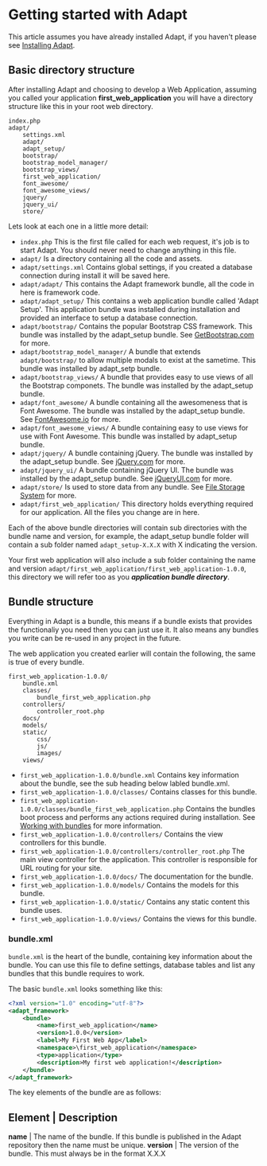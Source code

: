 # Getting started with Adapt

This article assumes you have already installed Adapt, if you haven't please see [Installing Adapt](/docs/articles/installing_adapt.md).

## Basic directory structure
After installing Adapt and choosing to develop a Web Application, assuming you called your application **first_web_application** you will have
a directory structure like this in your root web directory.

```
index.php
adapt/
    settings.xml
    adapt/
    adapt_setup/
    bootstrap/
    bootstrap_model_manager/
    bootstrap_views/
    first_web_application/
    font_awesome/
    font_awesome_views/
    jquery/
    jquery_ui/
    store/
```

Lets look at each one in a little more detail:

* ```index.php``` This is the first file called for each web request, it's job is to start Adapt.  You should never need to change anything in this file.
* ```adapt/``` Is a directory containing all the code and assets.
* ```adapt/settings.xml``` Contains global settings, if you created a database connection during install it will be saved here.
* ```adapt/adapt/``` This contains the Adapt framework bundle, all the code in here is framework code.
* ```adapt/adapt_setup/``` This contains a web application bundle called 'Adapt Setup'.  This application bundle was installed during installation and provided an interface to setup a database connection.
* ```adapt/bootstrap/``` Contains the popular Bootstrap CSS framework.  This bundle was installed by the adapt_setup bundle.  See [GetBootstrap.com](http://getbootstrap.com) for more.
* ```adapt/bootstrap_model_manager/``` A bundle that extends ```adapt/bootstrap/``` to allow multiple modals to exist at the sametime.  This bundle was installed by adapt_setp bundle.
* ```adapt/bootstrap_views/``` A bundle that provides easy to use views of all the Bootstrap componets.  The bundle was installed by the adapt_setup bundle.
* ```adapt/font_awesome/``` A bundle containing all the awesomeness that is Font Awesome. The bundle was installed by the adapt_setup bundle. See [FontAwesome.io](http://fontawesome.io) for more.
* ```adapt/font_awesome_views/``` A bundle containing easy to use views for use with Font Awesome.  This bundle was installed by adapt_setup bundle.
* ```adapt/jquery/``` A bundle containing jQuery. The bundle was installed by the adapt_setup bundle. See [jQuery.com](http://jquery.com) for more.
* ```adapt/jquery_ui/``` A bundle containing jQuery UI. The bundle was installed by the adapt_setup bundle. See [jQueryUI.com](http://jqueryui.com) for more.
* ```adapt/store/``` Is used to store data from any bundle.  See [File Storage System](/docs/articles/file_storage_system.md) for more.
* ```adapt/first_web_application/``` This directory holds everything required for our application. All the files you change are in here.

Each of the above bundle directories will contain sub directories with the bundle name and version, for example, the adapt_setup bundle folder will contain a sub folder named ```adapt_setup-X.X.X``` with X indicating the version.

Your first web application will also include a sub folder containing the name and version ```adapt/first_web_application/first_web_application-1.0.0```, this directory we will refer too as you ***application bundle directory***.


## Bundle structure

Everything in Adapt is a bundle, this means if a bundle exists that provides the functionaliy you need then you can just use it.  It also means any bundles you write can be re-used in any project in the future.

The web application you created earlier will contain the following, the same is true of every bundle.

```
first_web_application-1.0.0/
    bundle.xml
    classes/
        bundle_first_web_application.php
    controllers/
        controller_root.php
    docs/
    models/
    static/
        css/
        js/
        images/
    views/
```

* ```first_web_application-1.0.0/bundle.xml``` Contains key information about the bundle, see the sub heading below labled bundle.xml. 
* ```first_web_application-1.0.0/classes/``` Contains classes for this bundle. 
* ```first_web_application-1.0.0/classes/bundle_first_web_application.php``` Contains the bundles boot process and performs any actions required during installation.  See [Working with bundles](/docs/articles/working_with_bundles.md) for more information.
* ```first_web_application-1.0.0/controllers/``` Contains the view controllers for this bundle.
* ```first_web_application-1.0.0/controllers/controller_root.php``` The main view controller for the application.  This controller is responsible for URL routing for your site.
* ```first_web_application-1.0.0/docs/``` The documentation for the bundle.
* ```first_web_application-1.0.0/models/``` Contains the models for this bundle.
* ```first_web_application-1.0.0/static/``` Contains any static content this bundle uses.
* ```first_web_application-1.0.0/views/``` Contains the views for this bundle.

### bundle.xml
`bundle.xml` is the heart of the bundle, containing key information about the bundle. You can use this file to define settings, database tables and list any bundles that this bundle requires to work.

The basic `bundle.xml` looks something like this:

```xml
<?xml version="1.0" encoding="utf-8"?>
<adapt_framework>
    <bundle>
        <name>first_web_application</name>
        <version>1.0.0</version>
        <label>My First Web App</label>
        <namespace>\first_web_application</namespace>
        <type>application</type>
        <description>My first web application!</description>
    </bundle>
</adapt_framework>
```

The key elements of the bundle are as follows:

Element         | Description
----------------------------------
**name**        | The name of the bundle. If this bundle is published in the Adapt repository then the name must be unique.
**version**     | The version of the bundle.  This must always be in the format X.X.X

